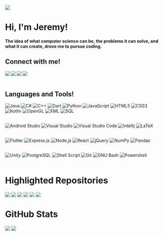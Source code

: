 <img src="https://github.com/Jeremy-Mohammed/Jeremy-Mohammed/blob/main/JeremyMohammed.png"/>

# Hi, I'm Jeremy!

#### The idea of what computer science can be, the problems it can solve, and what it can create, drove me to pursue coding.


## Connect with me!
<a href ="https://www.linkedin.com/in/jeremy-mohammed/">
     <img align="left"
          src = "https://img.shields.io/badge/LinkedIn-0077B5?style=for-the-badge&logo=linkedin&logoColor=white"/></a>
<a href = mailto:jeremy_mohammed@outlook.com >
     <img align="left"
          src = "https://img.shields.io/badge/Microsoft_Outlook-0078D4?style=for-the-badge&logo=microsoft-outlook&logoColor=white"/></a>
<a href ="https://github.com/Jeremy-Mohammed">
     <img align="left"
          src = "https://img.shields.io/badge/GitHub-100000?style=for-the-badge&logo=github&logoColor=white"/></a>
<a href ="https://jeremymohammed.ca/">
     <img align="left"
          src = "https://img.shields.io/badge/Personal%20Website-333333?style=for-the-badge&logo=chipperci"/></a>
<br/><br/>

## Languages and Tools!
![Java](https://img.shields.io/badge/Java-ED8B00?style=for-the-badge&logo=java&logoColor=white)
![C#](https://img.shields.io/badge/C%23-239120?style=for-the-badge&logo=c-sharp&logoColor=white)
![C++](https://img.shields.io/badge/C%2B%2B-00599C?style=for-the-badge&logo=c%2B%2B&logoColor=white)
![Dart](https://img.shields.io/badge/Dart-0175C2?style=for-the-badge&logo=dart&logoColor=white)
![Python](https://img.shields.io/badge/Python-14354C?style=for-the-badge&logo=python&logoColor=white)
![JavaScript](https://img.shields.io/badge/JavaScript-323330?style=for-the-badge&logo=javascript&logoColor=F7DF1E)
![HTML5](https://img.shields.io/badge/HTML5-E34F26?style=for-the-badge&logo=html5&logoColor=white)
![CSS3](https://img.shields.io/badge/CSS3-1572B6?style=for-the-badge&logo=css3&logoColor=white)
![Kotlin](https://img.shields.io/badge/Kotlin-0095D5?&style=for-the-badge&logo=kotlin&logoColor=white)
![OpenGL](https://img.shields.io/badge/OpenGL-%23FFFFFF.svg?style=for-the-badge&logo=opengl)
![XML](https://img.shields.io/badge/XML-333333?style=for-the-badge&logo=chipperci)
![SQL](https://img.shields.io/badge/SQL-111111?style=for-the-badge&logo=chipperci)
<br/><br/>

![Android Studio](https://img.shields.io/badge/Android_Studio-3DDC84?style=for-the-badge&logo=android-studio&logoColor=white)
![Visual Studio](https://img.shields.io/badge/Visual_Studio-5C2D91?style=for-the-badge&logo=visual%20studio&logoColor=white)
![Visual Studio Code](https://img.shields.io/badge/Visual_Studio_Code-0078D4?style=for-the-badge&logo=visual%20studio%20code&logoColor=white)
![Intellij](https://img.shields.io/badge/IntelliJ_IDEA-000000.svg?style=for-the-badge&logo=intellij-idea&logoColor=white)
![LaTeX](https://img.shields.io/badge/latex-%23008080.svg?style=for-the-badge&logo=latex&logoColor=white)
<br/><br/>

![Flutter](https://img.shields.io/badge/Flutter-02569B?style=for-the-badge&logo=flutter&logoColor=white)
![Express.js](https://img.shields.io/badge/express.js-%23404d59.svg?style=for-the-badge&logo=express&logoColor=%2361DAFB)
![Node,js](https://img.shields.io/badge/node.js-6DA55F?style=for-the-badge&logo=node.js&logoColor=white)
![React](https://img.shields.io/badge/react-%2320232a.svg?style=for-the-badge&logo=react&logoColor=%2361DAFB)
![jQuery](https://img.shields.io/badge/jQuery-0769AD?style=for-the-badge&logo=jquery&logoColor=white)
![NumPy](https://img.shields.io/badge/numpy-%23013243.svg?style=for-the-badge&logo=numpy&logoColor=white)
![Pandas](https://img.shields.io/badge/pandas-%23150458.svg?style=for-the-badge&logo=pandas&logoColor=white)
<br/><br/>

![Unity](https://img.shields.io/badge/Unity-100000?style=for-the-badge&logo=unity&logoColor=white)
![PostgreSQL](https://img.shields.io/badge/PostgreSQL-316192?style=for-the-badge&logo=postgresql&logoColor=white)
![Shell Script](https://img.shields.io/badge/Shell_Script-121011?style=for-the-badge&logo=gnu-bash&logoColor=white)
![Git](https://img.shields.io/badge/GIT-E44C30?style=for-the-badge&logo=git&logoColor=white)
![GNU Bash](https://img.shields.io/badge/GNU%20Bash-4EAA25?style=for-the-badge&logo=GNU%20Bash&logoColor=white)
![Powershell](https://img.shields.io/badge/powershell-5391FE?style=for-the-badge&logo=powershell&logoColor=white)
<br/><br/>

# Highlighted Repositories

<a href="https://github.com/Jeremy-Mohammed/Food4Cause">
     <img align="center" 
          src="https://github-readme-stats.vercel.app/api/pin/?username=Jeremy-Mohammed&repo=Food4Cause&theme=tokyonight&card_width=330"/></a>
<a href="https://github.com/Jeremy-Mohammed/WeatherComm">
     <img align="center" 
          src="https://github-readme-stats.vercel.app/api/pin/?username=Jeremy-Mohammed&repo=WeatherComm&theme=tokyonight&card_width=330"/></a>
<a href="https://github.com/Jeremy-Mohammed/Spam-Detection">
     <img align="center" 
          src="https://github-readme-stats.vercel.app/api/pin/?username=Jeremy-Mohammed&repo=Spam-Detection&theme=tokyonight&card_width=330"/></a>
<a href="https://github.com/Jeremy-Mohammed/Chat-Server">
     <img align="center" 
          src="https://github-readme-stats.vercel.app/api/pin/?username=Jeremy-Mohammed&repo=Chat-Server&theme=tokyonight&card_width=330"/></a>
<a href="https://github.com/Jeremy-Mohammed/Movie-Database">
     <img align="center"
          src="https://github-readme-stats.vercel.app/api/pin/?username=Jeremy-Mohammed&repo=Movie-Database&theme=tokyonight&card_width=330"/></a>
<a href="https://github.com/Jeremy-Mohammed/Website">
     <img align="center"
          src="https://github-readme-stats.vercel.app/api/pin/?username=Jeremy-Mohammed&repo=Website&theme=tokyonight&card_width=330"/></a>

<br>

# GitHub Stats

<a><img align="center" src="https://github-readme-stats.vercel.app/api/top-langs/?username=Jeremy-Mohammed&layout=compact&theme=tokyonight&hide=roff&langs_count=6&card_width=240"/>
<img align="center" src="https://github-readme-stats.vercel.app/api?username=Jeremy-Mohammed&show_icons=true&theme=tokyonight&hide=prs&card_width=10"/></a>
